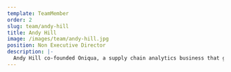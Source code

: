 ```yaml
---
template: TeamMember
order: 2
slug: team/andy-hill
title: Andy Hill
image: /images/team/andy-hill.jpg
position: Non Executive Director
description: |-
  Andy Hill co-founded Oniqua, a supply chain analytics business that grew from a two-person start-up in Australia to become the global leader in spares parts optimisation for asset-intensive industries. Oniqua was acquired by IBM Watson in 2018. Andy is currently an investor and Director of a number of start-ups and is the Regional Director for Corum group - a global Tech M&A firm.
---
```

